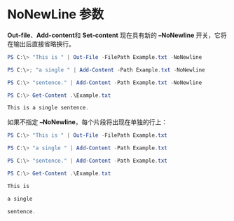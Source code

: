 # NoNewLine 参数
**Out-file**、**Add-content**和 **Set-content** 现在具有新的 **–NoNewline** 开关，它将在输出后直接省略换行。
```PowerShell
PS C:\> "This is " | Out-File -FilePath Example.txt -NoNewline

PS C:\>; "a single " | Add-Content -Path Example.txt -NoNewline

PS C:\> "sentence." | Add-Content -Path Example.txt -NoNewline

PS C:\> Get-Content .\Example.txt

This is a single sentence.
```
如果不指定 **–NoNewline**，每个片段将出现在单独的行上：
```PowerShell
PS C:\> "This is " | Out-File -FilePath Example.txt

PS C:\> "a single " | Add-Content -Path Example.txt

PS C:\> "sentence." | Add-Content -Path Example.txt

PS C:\> Get-Content .\Example.txt

This is

a single

sentence.
```


<!--HONumber=Aug16_HO3-->


